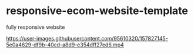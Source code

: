 # responsive-ecom-website-template
fully responsive website 


https://user-images.githubusercontent.com/95610320/157827145-5e0a4629-df9b-40cd-a8d9-e354dff27ed6.mp4

